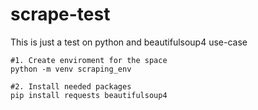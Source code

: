 # scrape-test

This is just a test on python and beautifulsoup4 use-case


```
#1. Create enviroment for the space
python -m venv scraping_env

#2. Install needed packages
pip install requests beautifulsoup4

```